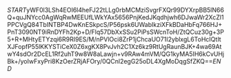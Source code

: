 $START$yWF0l3LSh4EOI6l4heFJ22tLLg0rbMCMziSvgrFXQr99DYXrpBB5lN66Q+quJNYcc0AgWqRwMEEUfLWkYAx5656PnjKedJKqdhjwh6DJwaWr2XcZl1PPCVgQ84TbINTBP4DwKnESkpcS/P56psk6UWabIkziXFkBDaHbFq766HJ+PnT3090NT9iRnDYFh2Kp+D/Flq57DbXxSSu2PiPsSWcnToH/ZtQCuz30g+3P5+R+MHtyETYzqi6R9RI9ES/M/nPVlOci8ZrP1jChcaUO71I2yblxgL6ToHcIQtItXJFopfP55lKKYSTiCeX0Z6xgKX8PvJvh2C1Xz6kz9RtUgRaunBJK+4wa69AtwY4sdOr2DcEL1Rf2uhT9w8W8aLawjn+v9RAw4mVM/QG1kyMA5IH6kCvUHjBk+/yoIwFxyPri8KzOerZRjAFOry/0QCnl2egG25oDL4XgMoDqgSfZKQ==$END$